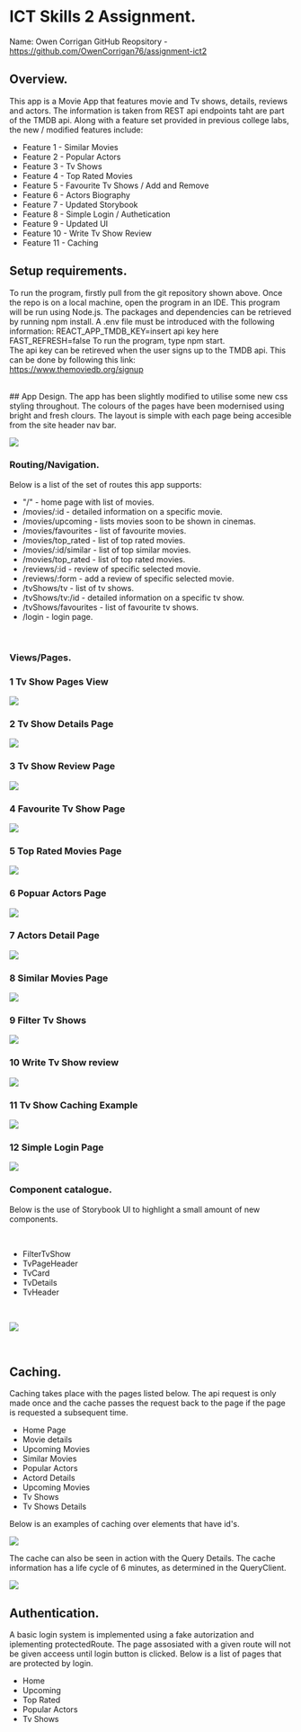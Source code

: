 
# ICT Skills 2 Assignment.

Name: Owen Corrigan
GitHub Reopsitory - https://github.com/OwenCorrigan76/assignment-ict2
## Overview.
This app is a Movie App that features movie and Tv shows, details, reviews and actors. The information is taken from REST api endpoints taht are part of the TMDB api. Along with a feature set provided in previous college labs, the new / modified features include:

+ Feature 1 - Similar Movies
+ Feature 2 - Popular Actors
+ Feature 3 - Tv Shows
+ Feature 4 - Top Rated Movies
+ Feature 5 - Favourite Tv Shows / Add and Remove
+ Feature 6 - Actors Biography
+ Feature 7 - Updated Storybook
+ Feature 8 - Simple Login / Authetication
+ Feature 9 - Updated UI
+ Feature 10 - Write Tv Show Review
+ Feature 11 - Caching



## Setup requirements.
To run the program, firstly pull from the git repository shown above. Once the repo is on a local machine, open the program in an IDE. This program will be run using Node.js. The packages and dependencies can be retrieved by running npm install. A .env file must be introduced with the following information:
REACT_APP_TMDB_KEY=insert api key here 
<br/>
FAST_REFRESH=false To run the program, type npm start.
<br/>
The api key can be retireved when the user signs up to the TMDB api. This can be done by following this link:
<br/>
https://www.themoviedb.org/signup

<br/>
## App Design.
The app has been slightly modified to utilise some new css styling throughout. The colours of the pages have been modernised using bright and fresh clours. The layout is simple with each page being accesible from the site header nav bar.  

![][i1]
### Routing/Navigation.

Below is a list of the set of routes this app supports:

+ "/" - home page with list of movies.
+ /movies/:id - detailed information on a specific movie.
+ /movies/upcoming - lists movies soon to be shown in cinemas.
+ /movies/favourites - list of favourite movies.
+ /movies/top_rated - list of top rated movies.
+ /movies/:id/similar - list of top similar movies.
+ /movies/top_rated - list of top rated movies.
+ /reviews/:id - review of specific selected movie.
+ /reviews/:form - add a review of specific selected movie.
+ /tvShows/tv - list of tv shows.
+ /tvShows/tv:/id - detailed information on a specific tv show.
+ /tvShows/favourites - list of favourite tv shows.
+ /login - login page.

<br/>

### Views/Pages.

### 1 Tv Show Pages View
![][i2]
<br/>

### 2 Tv Show Details Page
![][i3]
<br/>

### 3 Tv Show Review Page
![][i4]
<br/>

### 4 Favourite Tv Show Page
![][i5]
<br/>

### 5 Top Rated Movies Page
![][i6]
<br/>

### 6 Popuar Actors Page 
![][i7]
<br/>

### 7 Actors Detail Page
![][i8]
<br/>

### 8 Similar Movies Page
![][i9]
<br/>

### 9 Filter Tv Shows
![][ia]
<br/>

### 10 Write Tv Show review
![][ib]
<br/>

### 11 Tv Show Caching Example
![][ic]
<br/>

### 12 Simple Login Page
![][if]
<br/>

### Component catalogue.

Below is the use of Storybook UI to highlight a small amount of new components.

<br/>

+ FilterTvShow
+ TvPageHeader
+ TvCard
+ TvDetails
+ TvHeader

<br/>

![][ig]

<br/>

## Caching.

Caching takes place with the pages listed below. The api request is only made once and the cache passes the request back to the page if the page is requested a subsequent time.


+ Home Page
+ Movie details
+ Upcoming Movies
+ Similar Movies
+ Popular Actors
+ Actord Details
+ Upcoming Movies
+ Tv Shows
+ Tv Shows Details

Below is an examples of caching over elements that have id's.

![][id]
<br/>

The cache can also be seen in action with the Query Details. The cache information has a life cycle of 6 minutes, as determined in the QueryClient.

![][ie]
<br/>

## Authentication.

A basic login system is implemented using a fake autorization and iplementing protectedRoute. The page assosiated with a given route will not be given acceess until login button is clicked.
Below is a list of pages that are protected by login.
+ Home
+ Upcoming
+ Top Rated
+ Popular Actors
+ Tv Shows

<br/>



[i1]: ./public/i1.png
[i2]: ./public/i2.png
[i3]: ./public/i3.png
[i4]: ./public/i4.png
[i5]: ./public/i5.png
[i6]: ./public/i6.png
[i7]: ./public/i7.png
[i8]: ./public/i8.png
[i9]: ./public/i9.png
[ia]: ./public/i10.png
[ib]: ./public/i11.png
[ic]: ./public/ic.png
[id]: ./public/id.png
[ie]: ./public/ie.png
[if]: ./public/if.png
[ig]: ./public/ig.png